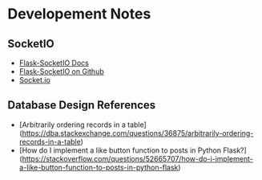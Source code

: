 # Developement Notes

## SocketIO

* [Flask-SocketIO Docs](https://flask-socketio.readthedocs.io/en/latest/)
* [Flask-SocketIO on Github](https://github.com/miguelgrinberg/Flask-SocketIO)
* [Socket.io](https://socket.io/)

## Database Design References

* [Arbitrarily ordering records in a table]
  (https://dba.stackexchange.com/questions/36875/arbitrarily-ordering-records-in-a-table)
* [How do I implement a like button function to posts in Python Flask?]
  (https://stackoverflow.com/questions/52665707/how-do-i-implement-a-like-button-function-to-posts-in-python-flask)

